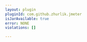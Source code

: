 ```yaml
---
layout: plugin
pluginId: com.github.zhurlik.jmeter
isJarAvailable: true
error: NONE
violations: []

---
```

